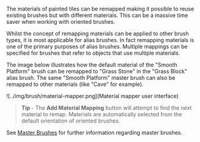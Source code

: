 The materials of painted tiles can be remapped making it possible to reuse existing
brushes but with different materials. This can be a massive time saver when working with
oriented brushes.

Whilst the concept of remapping materials can be applied to other brush types, it is most
applicable for alias brushes. In fact remapping materials is one of the primary purposes
of alias brushes. Multiple mappings can be specified for brushes that refer to objects
that use multiple materials.

The image below illustrates how the default material of the "Smooth Platform" brush can be
remapped to "Grass Stone" in the "Grass Block" alias brush. The same "Smooth Platform"
master brush can also be remapped to other materials (like "Cave" for example).

![../img/brush/material-mapper.png](Material mapper user interface)

>
> **Tip** - The **Add Material Mapping** button will attempt to find the next material to
> remap. Materials are automatically selected from the default orientation of oriented
> brushes.
>


See [Master Brushes] for further information regarding master brushes.



[Master Brushes]: ./Master-Brushes.md
